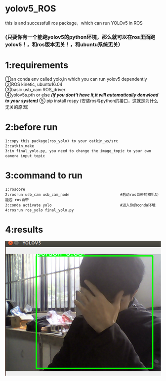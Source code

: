 # yolov5_ROS
this is and successfull ros package，which can run YOLOv5 in ROS 
### (只要你有一个能跑yolov5的python环境，那么就可以在ros里面跑yolov5！，和ros版本无关！，和ubuntu系统无关）

# 1:requirements
①an conda env called yolo,in which you can run yolov5 dependently  
②ROS kinetic, ubuntu16.04  
③basic usb_cam ROS_driver  
④yolov5s.pth or else ***(if you dont't have it,it will automatically donwload to your system)***
⑤ pip install rospy  (安装ros与python的接口，这就是为什么无关的原因）

# 2:before run
```
1:copy this package(ros_yolo) to your catkin_ws/src  
2:catkin_make  
3:in final_yolo.py, you need to change the image_topic to your own camera input topic  
```

# 3:command to run
```
1:roscore
2:rosrun usb_cam usb_cam_node                       #启动ros自带的相机功能包 ros自带
3:conda activate yolo                               #进入你的conda环境
4:rosrun ros_yolo final_yolo.py  
```
# 4:results
![yolo](./readme/yolo.png)


